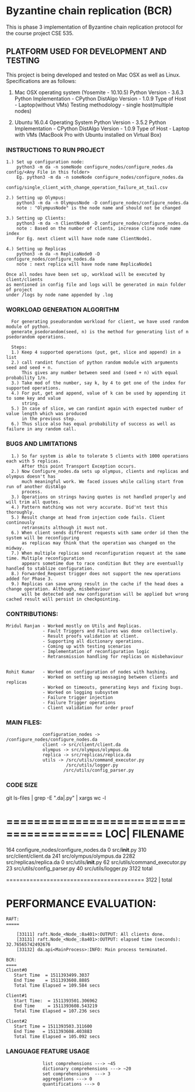 # Byzantine chain replication (BCR)

This is phase 3 implementation of Byzantine chain replication protocol for the
course project CSE 535.

## PLATFORM USED FOR DEVELOPMENT AND TESTING

This project is being developed and tested on Mac OSX as well as Linux.
Specifications are as follows:

1. Mac OSX operating system (Yosemite - 10.10.5)
   Python Version - 3.6.3
   Python Implementation - CPython
   DistAlgo Version - 1.0.9
   Type of Host - Laptop(without VMs)
   Testing methodology - single host(multiple nodes)

2. Ubuntu 16.0.4 Operating System
   Python Version - 3.5.2
   Python Implementation - CPython
   DistAlgo Version - 1.0.9
   Type of Host - Laptop with VMs (MacBook Pro with Ubuntu installed on Virtual
   Box)


### INSTRUCTIONS TO RUN PROJECT

    1.) Set up configuration node:
        python3 -m da -n someNode configure_nodes/configure_nodes.da config/<Any File in this folder>
        Eg. python3 -m da -n someNode configure_nodes/configure_nodes.da 
                config/single_client_with_change_operation_failure_at_tail.csv

    2.) Setting up Olympus:
        python3 -m da -n OlympusNode -D configure_nodes/configure_nodes.da
        note : "OlympusNode" is the node name and should not be changed
    
    3.) Setting up Clients:
        python3 -m da -n ClientNode0 -D configure_nodes/configure_nodes.da
        note : Based on the number of clients, increase cline node name index
        For Eg. next client will have node name ClientNode1.

    4.) Setting up Replicas
        python3 -m da -n ReplicaNode0 -D configure_nodes/configure_nodes.da
        note : next replica will have node name ReplicaNode1

    Once all nodes have been set up, workload will be executed by client/clients
    as mentioned in config file and logs will be generated in main folder of project
    under /logs by node name appended by .log

### WORKLOAD GENERATION ALGORITHM

      For generating pseudorandom workload for client, we have used random module of python.
      generate_psedorandom(seed, n) is the method for generating list of n psedorandom operations.

      Steps:
      1.) Keep 4 supported operations (put, get, slice and append) in a list
      2.) call randint function of python random module with arguments seed and seed + n.
          This gives any number between seed and (seed + n) with equal probability 1/n.
      3.) Take mod of the number, say k, by 4 to get one of the index for supported operations.
      4.) For put, get and append, value of k can be used by appending it to some key and value
          string.
      5.) In case of slice, we can randint again with expected number of value length which was produced 
          in the previous step.
      6.) Thus slice also has equal probability of success as well as failure in any random call.

### BUGS AND LIMITATIONS
      1.) So far system is able to tolerate 5 clients with 1000 operations each with 5 replicas.
          After this point Transport Exception occurs.
      2.) Now Configure_nodes.da sets up olympus, clients and replicas and olympus doesn't has
          much meaningful work. We faced issues while calling start from run of another distAlgo
          process.
      3.) Operations on strings having quotes is not handled properly and will trim all quotes.
      4.) Pattern matching was not very accurate. Did'nt test this thoroughly.
      5.) Result change at head from injection code fails. Client continously
          retransmits although it must not.
      6.) When client sends different requests with same order id then the system will be reconfiguring
          as replicas may think that the operation was changed on the midway.
      7.) When multiple replicas send reconfiguration request at the same time. Multiple reconfiguration 
          appears sometime due to race condition But they are eventually handled to stablize configuration.
      8.) Forwarded_Request trigger does not support the new operations added for Phase 3.
      9.) Replicas can save wrong result in the cache if the head does a change operation. Although, misbehaviour
          will be detected and new configuration will be applied but wrong cached result will persist in checkpointing. 

### CONTRIBUTIONS:
    Mridul Ranjan - Worked mostly on Utils and Replicas.
                  - Fault Triggers and Failures was done collectively.
                  - Result proofs validation at client.
                  - Supporting all dictionary operations.
                  - Coming up with testing scenarios
                  - Implementation of reconfiguration logic
                  - Retransmission handling for replicas on misbehaviour
                  

    Rohit Kumar   - Worked on configuration of nodes with hashing.
                  - Worked on setting up messaging between clients and replicas
                  - Worked on timeouts, generating keys and fixing bugs.
                  - Worked on logging subsystem
                  - Failure trigger injection 
                  - Failure Trigger operations
                  - Client validation for order proof
                  
### MAIN FILES:
                  configuration_nodes -> /configure_nodes/configure_nodes.da
                  client -> src/client/client.da
                  olympus -> src/olympus/olympus.da
                  replica -> src/replicas/replica.da
                  utils -> /src/utils/command_executor.py
                           /src/utils/logger.py
                          /src/utils/config_parser.py

### CODE SIZE

git ls-files | grep -E ".da|.py" | xargs wc -l

========================================
  LOC|  FILENAME
========================================
   164 configure_nodes/configure_nodes.da
     0 src/__init__.py
   310 src/client/client.da
   241 src/olympus/olympus.da
  2282 src/replicas/replica.da
     0 src/utils/__init__.py
    62 src/utils/command_executor.py
    23 src/utils/config_parser.py
    40 src/utils/logger.py
  3122 total

=========================================
 3122 | total

PERFORMANCE EVALUATION:
======================
    RAFT:
    =====
    
        [33111] raft.Node_<Node_:8a401>:OUTPUT: All clients done.
        [33131] raft.Node_<Node_:8a401>:OUTPUT: elapsed time (seconds):  32.76565742492676
        [33132] da.api<MainProcess>:INFO: Main process terminated.
    
    BCR:
    ====
    Client#0
       Start Time  = 1511393499.3037
       End Time    = 1511393608.8885
       Total Time Elapsed = 109.584 secs
    
    Client#1
       Start Time:  = 1511393501.306962
       End Time     = 1511393608.543219
       Total Time Elapsed = 107.236 secs
    
    Client#2
       Start Time = 1511393503.311600
       End Time   = 1511393608.403883
       Total Time Elapsed = 105.092 secs

### LANGUAGE FEATURE USAGE
                  list comprehensions ---> ~45
                  dictionary comprehensions ---> ~20
                  set comprehensions  ---> 3
                  aggregations ---> 0
                  quantifications ---> 0

